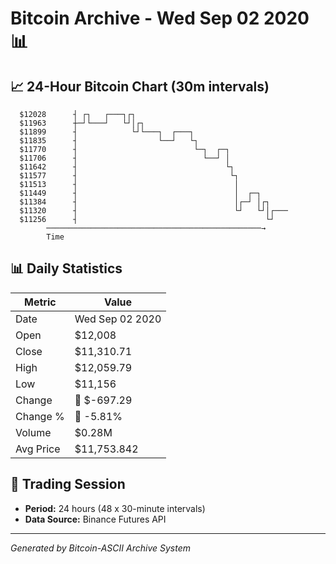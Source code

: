 # Bitcoin Archive - Wed Sep 02 2020 📊

## 📈 24-Hour Bitcoin Chart (30m intervals)

```
  $12028      ┤ ┌┐   ┌───┐┌┐                                   
  $11963      ┼─┘└───┘   └┘│┌┐                                 
  $11899      ┤            └┘└───┐  ┌───┐                      
  $11835      ┤                  └──┘   └┐                     
  $11770      ┤                          └─┐  ┌─┐              
  $11706      ┤                            └──┘ │              
  $11642      ┤                                 └┐             
  $11577      ┤                                  └┐            
  $11513      ┤                                   │            
  $11449      ┤                                   │  ┌─┐       
  $11384      ┤                                   │┌─┘ │┌┐     
  $11320      ┤                                   └┘   └┘│┌─── 
  $11256      ┤                                          └┘    
        ────────────────────────────────────────────────→
        Time
```

## 📊 Daily Statistics

| Metric | Value |
|--------|-------|
| Date | Wed Sep 02 2020 |
| Open | $12,008 |
| Close | $11,310.71 |
| High | $12,059.79 |
| Low | $11,156 |
| Change | 🔴 $-697.29 |
| Change % | 🔴 -5.81% |
| Volume | $0.28M |
| Avg Price | $11,753.842 |

## 📅 Trading Session

- **Period:** 24 hours (48 x 30-minute intervals)
- **Data Source:** Binance Futures API

---
*Generated by Bitcoin-ASCII Archive System*
